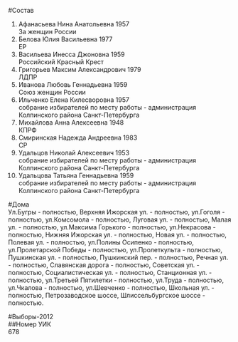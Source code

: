 #Состав  
1. Афанасьева Нина Анатольевна 1957  
    За женщин России  
2. Белова Юлия Васильевна 1977  
    ЕР  
3. Васильева Инесса Джоновна 1959  
    Российский Красный Крест  
4. Григорьев Максим Александрович 1979  
    ЛДПР  
5. Иванова Любовь Геннадьевна 1959  
    Союз женщин России  
6. Ильченко Елена Килесворовна 1957  
    собрание избирателей по месту работы - администрация Колпинского района Санкт-Петербурга  
7. Михайлова Анна Алексеевна 1948  
    КПРФ  
8. Смиринская Надежда Андреевна 1983  
    СР  
9. Удальцов Николай Алексеевич 1953  
    собрание избирателей по месту работы - администрация Колпинского района Санкт-Петербурга  
10. Удальцова Татьяна Геннадьевна 1959  
    собрание избирателей по месту работы - администрация Колпинского района Санкт-Петербурга  
  
#Дома  
Ул.Бугры - полностью, Верхняя Ижорская ул. - полностью, ул.Гоголя - полностью, ул.Комсомола - полностью, Луговая ул. - полностью, Малая ул. - полностью, ул.Максима Горького - полностью, ул.Некрасова - полностью, Нижняя Ижорская ул. - полностью, Новая ул. - полностью, Полевая ул. - полностью, ул.Полины Осипенко - полностью, ул.Пролетарской Победы - полностью, ул.Пролеткульта - полностью, Пушкинская ул. - полностью, Пушкинский пер. - полностью, Речная ул. - полностью, Славянская дорога - полностью, Советская ул. - полностью, Социалистическая ул. - полностью, Станционная ул. - полностью, ул.Третьей Пятилетки - полностью, ул.Труда - полностью, ул.Чкалова - полностью, ул.Шевченко - полностью, Школьная ул. - полностью, Петрозаводское шоссе, Шлиссельбургское шоссе - полностью.  
  
#Выборы-2012  
##Номер УИК  
678  
